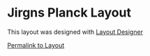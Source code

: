 # Jirgns Planck Layout

This layout was designed with [Layout Designer](http://www.keyboard-layout-editor.com/#/)

[Permalink to Layout](http://www.keyboard-layout-editor.com/##@_switchMount=cherry&switchBrand=cherry&switchType=MX1A-C1xx&pcb:true&css=.keylabel2%20%7B%0A%20%20%20%20color%2F:%20%2361ba5d%20!important%2F%3B%0A%7D%0A.keylabel6%20%7B%0A%20%20%20%20color%2F:%20%23fa7a5f%20!important%2F%3B%0A%7D%0A.keylabel8%20%7B%0A%20%20%20%20color%2F:%20%237ab7f7%20!important%2F%3B%0A%7D%0A.keylabel7%20%7B%0A%20%20%20%20color%2F:%20%23999%20!important%2F%3B%0A%7D%3B&@_fa@:0&:2&:0&:2%3B%3B&=%0A~%0A%0A%60%0A%0A%0A%0A%0A%0ATab&_sm=cherry&sb=cherry&st=MX1A-C1xx%3B&=%0A!%0A%0A1%0A%0A%0A%0A%0A%0AQ&=%0A%2F@%0A%0A2%0A%0A%0A%0A%0A%0AW&=%0A%23%0A%0A3%0A%0A%0A%0A%0A%0AE&=%0A$%0A%0A4%0A%0A%0A%0A%0A%0AR&=%0A%25%0A%0A5%0A%0A%0A%0A%0A%0AT&=%0A%5E%0A%0A6%0A%0A%0A%0A%0A%0AY&=%0A%2F&%0A%0A7%0A%0A%0A%0A%0A%0AU&=%0A*%0A%0A8%0A%0A%0A%0A%0A%0AI&=%0A(%0A%0A9%0A%0A%0A%0A%0A%0AO&=%0A)%0A%0A0%0A%0A%0A%0A%0A%0AP&_a:7%3B&=%3Ci%20class%2F='mss%20mss-Unicode-BackSpace-DeleteLeft-Big-2'%3E%3C%2F%2Fi%3E%3B&@_c=%23b8b8b8&a:5%3B&=%0A%3Ci%20class%2F='mss%20mss-Unicode-DeleteRight-Big-2'%3E%3C%2F%2Fi%3E%0A%0A%0ACtrl%0A%0A%3Ci%20class%2F='mss%20mss-Unicode-Escape-3'%3E%3C%2F%2Fi%3E&_c=%2361ba5d&a:4%3B&=%0A¡%0A%0AF1%0ANav%0A%0A%0A%0A%0AA&_c=%23cccccc&fa@:0&:2&:1&:2%3B%3B&=%0A™%0AHome%0AF2%0A%0A%0A%0A%0A%0AS&=%0A€%0APg%20Up%0AF3%0A%0A%0A%0A%0A%0AD&=%0A¢%0APg%20Dn%0AF4%0A%0A%0A%0A%0A%0AF&=%0A∞%0AEnd%0AF5%0A%0A%0A%0A%0A%0AG&_f2:2%3B&=%0A§%0A←%0AF6%0A%0A%0A%0A%0A%0AH&_f2:2%3B&=%0A%2F_%0A↓%0A-%0A%0A%0A%0A%0A%0AJ&_f2:2%3B&=%0A+%0A↑%0A%2F=%0A%0A%0A%0A%0A%0AK&_f2:2%3B&=%0A%7B%0A→%0A%5B%0A%0A%0A%0A%0A%0AL&_c=%2361ba5d&fa@:0&:2&:2&:2&:0&:2&:2&:2%3B%3B&=%0A%7D%0A%0A%5D%0ANav%0A%0A%0A%2F:%0A%0A%2F%3B&_c=%23cccccc%3B&=%0A%7C%0A%0A%5C%0A%0A%0A%0A%22%0A%0A'%3B&@_c=%23b8b8b8&a:7%3B&=Shift&_c=%23cccccc&a:4%3B&=%0A%0A%0AF7%0A%0A%0A%0A%0A%0AZ&=%0A%0A%0AF8%0A%0A%0A%0A%0A%0AX&=%0A%0A%0AF9%0A%0A%0A%0A%0A%0AC&=%0A%0A%0AF10%0A%0A%0A%0A%0A%0AV&=%0A%0A%0AF11%0A%0A%0A%0A%0A%0AB&=%0A%0A%0AF12%0A%0A%0A%0A%0A%0AN&=%0A~%0A%0A%23%0A%0A%0A%0A%0A%0AM&=%0A%7C%0A%0A%2F%2F%0A%0A%0A%0A%3C%0A%0A,&_a:6%3B&=%0A%0A%3E%0A%0A%0A%0A%0A%0A.&=%0A%0A%3F%0A%0A%0A%0A%0A%0A%2F%2F&_c=%23b8b8b8&a:7%3B&=%3Ci%20class%2F='kb%20kb-Return-2'%3E%3C%2F%2Fi%3E%0A%0A%0A%0AShift%3B&@=&=Hyper&=%3Ci%20class%2F='mss%20mss-Unicode-Option-3'%3E%3C%2F%2Fi%3E&=%3Ci%20class%2F='mss%20mss-Unicode-Command-3'%3E%3C%2F%2Fi%3E&_c=%23fa7a5f%3B&=%2F&dArr%2F%3B&_c=%23cccccc&w:2%3B&=&_c=%237ab7f7%3B&=%2F&uArr%2F%3B&_c=%23b8b8b8%3B&=%3Ci%20class%2F='mss%20mss-Unicode-Command-3'%3E%3C%2F%2Fi%3E&=%3Ci%20class%2F='mss%20mss-Unicode-Option-3'%3E%3C%2F%2Fi%3E&=Hyper&=)
